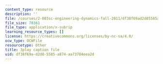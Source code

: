 ```yaml
---
content_type: resource
description: ''
file: /courses/2-003sc-engineering-dynamics-fall-2011/df38f69ad2d85585a874aa73784eea2d_QHTJK0v404U.vtt
file_size: 70361
file_type: application/x-subrip
learning_resource_types: []
license: https://creativecommons.org/licenses/by-nc-sa/4.0/
ocw_type: OCWFile
resourcetype: Other
title: 3play caption file
uid: df38f69a-d2d8-5585-a874-aa73784eea2d
---
```

